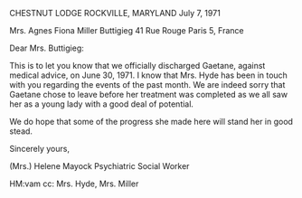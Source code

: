 ---
---
CHESTNUT LODGE
ROCKVILLE, MARYLAND
July 7, 1971

Mrs. Agnes Fiona Miller Buttigieg
41 Rue Rouge
Paris 5, France

Dear Mrs. Buttigieg:

This is to let you know that we officially discharged Gaetane, against medical advice, on June 30, 1971. I know that Mrs. Hyde has been in touch with you regarding the events of the past month. We are indeed sorry that Gaetane chose to leave before her treatment was completed as we all saw her as a young lady with a good deal of potential.

We do hope that some of the progress she made here will stand her in good stead.

Sincerely yours,

(Mrs.) Helene Mayock
Psychiatric Social Worker

HM:vam
cc: Mrs. Hyde, Mrs. Miller